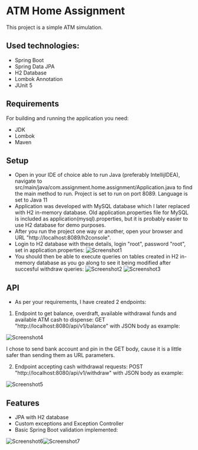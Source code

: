 # ATM Home Assignment 

This project is a simple ATM simulation. 
## Used technologies:
- Spring Boot
- Spring Data JPA
- H2 Database
- Lombok Annotation
- JUnit 5

## Requirements
For building and running the application you need:
- JDK 
- Lombok
- Maven

## Setup
- Open in your IDE of choice able to run Java (preferably IntellijIDEA), navigate to src/main/java/com.assignment.home.assignment/Application.java to find the main method to run. Project is set to run on port 8089. Language is set to Java 11
- Application was developed with MySQL database which I later replaced with H2 in-memory database. Old application.properties file for MySQL is included as application(mysql).properties, but it is probably easier to use H2 database for demo purposes.
- After you run the project one way or another, open your browser and URL "http://localhost:8089/h2console".
- Login to H2 database with these details, login "root", password "root", set in application.properties:
![Screenshot1](https://user-images.githubusercontent.com/11228131/193507351-44dee3fb-99a6-4225-9c6c-9982f3fa8da6.png)
- You should then be able to execute queries on tables created in H2 in-memory database as you go along to see it being modified after succesful withdraw queries:
![Screenshot2](https://user-images.githubusercontent.com/11228131/193508047-c2766a30-14a6-4d3b-bae7-5bd8184a79b4.png)
![Screenshot3](https://user-images.githubusercontent.com/11228131/193508101-b7db13e9-a9cd-4d4e-a04f-62a7ea4a56d9.png)

  

## API
- As per your requirements, I have created 2 endpoints:
1. Endpoint to get balance, overdraft, available withdrawal funds and available ATM cash to dispense: GET "http://localhost:8080/api/v1/balance" with JSON body as example:

![Screenshot4](https://user-images.githubusercontent.com/11228131/193508803-e305226b-7653-4dc6-883c-da4aec9a46e6.png)

I chose to send bank account and pin in the GET body, cause it is a little safer than sending them as URL parameters.

2. Endpoint accepting cash withdrawal requests: POST "http://localhost:8080/api/v1/withdraw" with JSON body as example:

![Screenshot5](https://user-images.githubusercontent.com/11228131/193508838-1a809c67-bf4a-48bc-8c8d-3d241d2e70d2.png)

## Features
- JPA with H2 database
- Custom exceptions and Exception Controller
- Basic Spring Boot validation implemented:

![Screenshot6](https://user-images.githubusercontent.com/11228131/193510139-fe1f856a-aabb-43ec-9a48-e350d5804dee.png)![Screenshot7](https://user-images.githubusercontent.com/11228131/193510155-06adb751-ef10-4af5-b8de-60036191585b.png)



